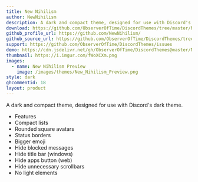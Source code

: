 ```yaml
---
title: New Nihilism
author: NewNihilism
description: A dark and compact theme, designed for use with Discord's dark theme.
download: https://github.com/ObserverOfTime/DiscordThemes/tree/master/NewNihilism
github_profile_url: https://github.com/NewNihilism/
github_source_url: https://github.com/ObserverOfTime/DiscordThemes/tree/master/NewNihilism
support: https://github.com/ObserverOfTime/DiscordThemes/issues
demo: https://cdn.jsdelivr.net/gh/ObserverOfTime/DiscordThemes@master/NewNihilism/dist/NewNihilism.theme.css
thumbnail: https://i.imgur.com/fWoXCXm.png
images:
  - name: New Nihilism Preview
    image: /images/themes/New_Nihilism_Preview.png
style: dark   
ghcommentid: 18
layout: product
---
```

A dark and compact theme, designed for use with Discord's dark theme.

  - Features
  - Compact lists
  - Rounded square avatars
  - Status borders
  - Bigger emoji
  - Hide blocked messages
  - Hide title bar (windows)
  - Hide apps button (web)
  - Hide unnecessary scrollbars
  - No light elements